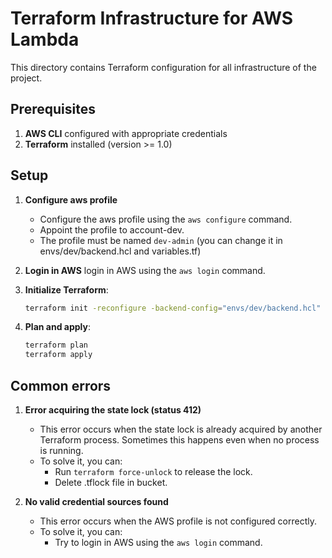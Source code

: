 # Terraform Infrastructure for AWS Lambda

This directory contains Terraform configuration for all infrastructure of the project.

## Prerequisites

1. **AWS CLI** configured with appropriate credentials
2. **Terraform** installed (version >= 1.0)

## Setup

1. **Configure aws profile**
   * Configure the aws profile using the `aws configure` command.
   * Appoint the profile to account-dev.
   * The profile must be named `dev-admin` (you can change it in envs/dev/backend.hcl and variables.tf)

2. **Login in AWS**
   login in AWS using the `aws login` command.

3. **Initialize Terraform**:
   ```bash
   terraform init -reconfigure -backend-config="envs/dev/backend.hcl"
   ```

4. **Plan and apply**:
   ```bash
   terraform plan
   terraform apply
   ```

## Common errors

1. **Error acquiring the state lock (status 412)**
   * This error occurs when the state lock is already acquired by another Terraform process. Sometimes this happens even when no process is running.
   * To solve it, you can:
     - Run `terraform force-unlock` to release the lock.
     - Delete .tflock file in bucket.

2. **No valid credential sources found**
   * This error occurs when the AWS profile is not configured correctly.
   * To solve it, you can:
      - Try to login in AWS using the `aws login` command.